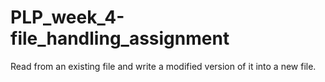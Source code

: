 # PLP_week_4-file_handling_assignment
Read from an existing file and write a modified version of it into a new file.

